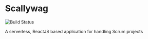 # Scallywag

![Build Status](https://travis-ci.org/pfernandom/scallywag.svg?branch=master)

A serverless, ReactJS based application for handling Scrum projects
